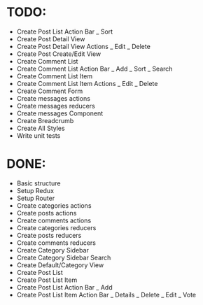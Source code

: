# TODO:

- Create Post List Action Bar
  \_ Sort
- Create Post Detail View
- Create Post Detail View Actions
  \_ Edit
  \_ Delete
- Create Post Create/Edit View
- Create Comment List
- Create Comment List Action Bar
  \_ Add
  \_ Sort
  \_ Search
- Create Comment List Item
- Create Comment List Item Actions
  \_ Edit
  \_ Delete
- Create Comment Form
- Create messages actions
- Create messages reducers
- Create messages Component
- Create Breadcrumb
- Create All Styles
- Write unit tests

# DONE:

- Basic structure
- Setup Redux
- Setup Router
- Create categories actions
- Create posts actions
- Create comments actions
- Create categories reducers
- Create posts reducers
- Create comments reducers
- Create Category Sidebar
- Create Category Sidebar Search
- Create Default/Category View
- Create Post List
- Create Post List Item
- Create Post List Action Bar
  \_ Add
- Create Post List Item Action Bar
  \_ Details
  \_ Delete
  \_ Edit
  \_ Vote

